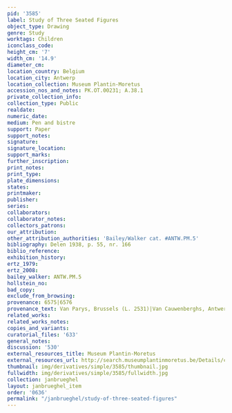 ```yaml
---
pid: '3585'
label: Study of Three Seated Figures
object_type: Drawing
genre: Study
worktags: Children
iconclass_code:
height_cm: '7'
width_cm: '14.9'
diameter_cm:
location_country: Belgium
location_city: Antwerp
location_collection: Museum Plantin-Moretus
accession_nos_and_notes: PK.OT.00231; A.38.1
private_collection_info:
collection_type: Public
realdate:
numeric_date:
medium: Pen and bistre
support: Paper
support_notes:
signature:
signature_location:
support_marks:
further_inscription:
print_notes:
print_type:
plate_dimensions:
states:
printmaker:
publisher:
series:
collaborators:
collaborator_notes:
collectors_patrons:
our_attribution:
other_attribution_authorities: 'Bailey/Walker cat. #ANTW.PM.5'
bibliography: Delen 1938, p. 55, nr. 166
biblio_reference:
exhibition_history:
ertz_1979:
ertz_2008:
bailey_walker: ANTW.PM.5
hollstein_no:
bad_copy:
exclude_from_browsing:
provenance: 6575|6576
provenance_text: Van Parys, Brussels (L. 2531)|Van Cauwenberghs, Antwerp
related_works:
related_works_notes:
copies_and_variants:
curatorial_files: '633'
general_notes:
discussion: '530'
external_resources_title: Museum Plantin-Moretus
external_resources_url: http://search.museumplantinmoretus.be/Details/collect/276963
thumbnail: img/derivatives/simple/3585/thumbnail.jpg
fullwidth: img/derivatives/simple/3585/fullwidth.jpg
collection: janbrueghel
layout: janbrueghel_item
order: '0636'
permalink: "/janbrueghel/study-of-three-seated-figures"
---
```

